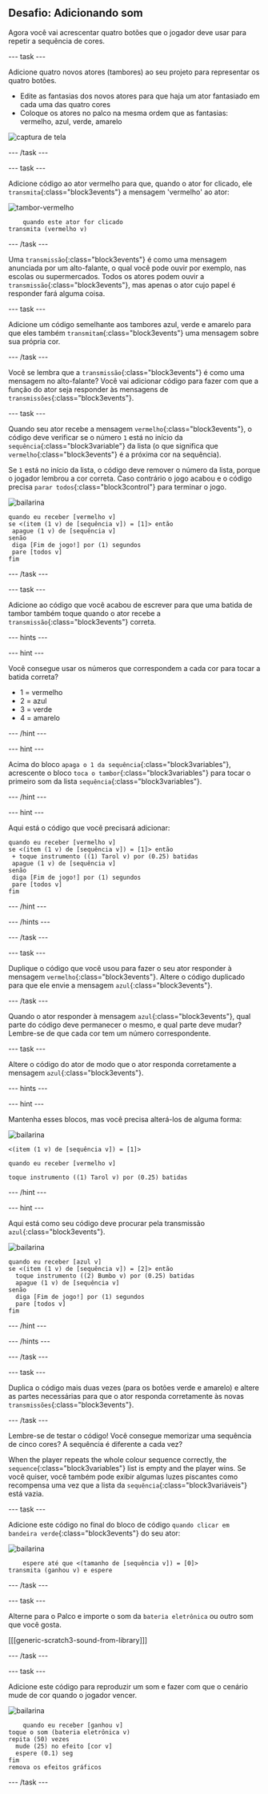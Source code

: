 ## Desafio: Adicionando som

Agora você vai acrescentar quatro botões que o jogador deve usar para repetir a sequência de cores.

\--- task \---

Adicione quatro novos atores (tambores) ao seu projeto para representar os quatro botões.

+ Edite as fantasias dos novos atores para que haja um ator fantasiado em cada uma das quatro cores
+ Coloque os atores no palco na mesma ordem que as fantasias: vermelho, azul, verde, amarelo

![captura de tela](images/colour-drums.png)

\--- /task \---

\--- task \---

Adicione código ao ator vermelho para que, quando o ator for clicado, ele `transmita`{:class="block3events"} a mensagem 'vermelho' ao ator:

![tambor-vermelho](images/red_drum.png)

```blocks3
    quando este ator for clicado
transmita (vermelho v)
```

\--- /task \---

Uma `transmissão`{:class="block3events"} é como uma mensagem anunciada por um alto-falante, o qual você pode ouvir por exemplo, nas escolas ou supermercados. Todos os atores podem ouvir a `transmissão`{:class="block3events"}, mas apenas o ator cujo papel é responder fará alguma coisa.

\--- task \---

Adicione um código semelhante aos tambores azul, verde e amarelo para que eles também `transmitam`{:class="block3events"} uma mensagem sobre sua própria cor.

\--- /task \---

Você se lembra que a `transmissão`{:class="block3events"} é como uma mensagem no alto-falante? Você vai adicionar código para fazer com que a função do ator seja responder às mensagens de `transmissões`{:class="block3events"}.

\--- task \---

Quando seu ator recebe a mensagem `vermelho`{:class="block3events"}, o código deve verificar se o número `1` está no início da `sequência`{:class="block3variable"} da lista (o que significa que `vermelho`{:class="block3events"} é a próxima cor na sequência).

Se `1` está no início da lista, o código deve remover o número da lista, porque o jogador lembrou a cor correta. Caso contrário o jogo acabou e o código precisa `parar todos`{:class="block3control"} para terminar o jogo.

![bailarina](images/ballerina.png)

```blocks3
quando eu receber [vermelho v]
se <(item (1 v) de [sequência v]) = [1]> então 
 apague (1 v) de [sequência v]
senão 
 diga [Fim de jogo!] por (1) segundos
 pare [todos v]
fim
```

\--- /task \---

\--- task \---

Adicione ao código que você acabou de escrever para que uma batida de tambor também toque quando o ator recebe a `transmissão`{:class="block3events"} correta.

\--- hints \---

\--- hint \---

Você consegue usar os números que correspondem a cada cor para tocar a batida correta?

+ 1 = vermelho
+ 2 = azul
+ 3 = verde
+ 4 = amarelo

\--- /hint \---

\--- hint \---

Acima do bloco `apaga o 1 da sequência`{:class="block3variables"}, acrescente o bloco `toca o tambor`{:class="block3variables"} para tocar o primeiro som da lista `sequência`{:class="block3variables"}.

\--- /hint \---

\--- hint \---

Aqui está o código que você precisará adicionar:

```blocks3
quando eu receber [vermelho v]
se <(item (1 v) de [sequência v]) = [1]> então 
 + toque instrumento ((1) Tarol v) por (0.25) batidas
 apague (1 v) de [sequência v]
senão 
 diga [Fim de jogo!] por (1) segundos
 pare [todos v]
fim
```

\--- /hint \---

\--- /hints \---

\--- /task \---

\--- task \---

Duplique o código que você usou para fazer o seu ator responder à mensagem `vermelho`{:class="block3events"}. Altere o código duplicado para que ele envie a mensagem `azul`{:class="block3events"}.

\--- /task \---

Quando o ator responder à mensagem `azul`{:class="block3events"}, qual parte do código deve permanecer o mesmo, e qual parte deve mudar? Lembre-se de que cada cor tem um número correspondente.

\--- task \---

Altere o código do ator de modo que o ator responda corretamente a mensagem `azul`{:class="block3events"}.

\--- hints \---

\--- hint \---

Mantenha esses blocos, mas você precisa alterá-los de alguma forma:

![bailarina](images/ballerina.png)

```blocks3
<(item (1 v) de [sequência v]) = [1]>

quando eu receber [vermelho v]

toque instrumento ((1) Tarol v) por (0.25) batidas
```

\--- /hint \---

\--- hint \---

Aqui está como seu código deve procurar pela transmissão `azul`{:class="block3events"}.

![bailarina](images/ballerina.png)

```blocks3
quando eu receber [azul v]
se <(item (1 v) de [sequência v]) = [2]> então 
  toque instrumento ((2) Bumbo v) por (0.25) batidas
  apague (1 v) de [sequência v]
senão 
  diga [Fim de jogo!] por (1) segundos
  pare [todos v]
fim
```

\--- /hint \---

\--- /hints \---

\--- /task \---

\--- task \---

Duplica o código mais duas vezes (para os botões verde e amarelo) e altere as partes necessárias para que o ator responda corretamente às novas `transmissões`{:class="block3events"}.

\--- /task \---

Lembre-se de testar o código! Você consegue memorizar uma sequência de cinco cores? A sequência é diferente a cada vez?

When the player repeats the whole colour sequence correctly, the `sequence`{:class="block3variables"} list is empty and the player wins. Se você quiser, você também pode exibir algumas luzes piscantes como recompensa uma vez que a lista da `sequência`{:class="block3variáveis"} está vazia.

\--- task \---

Adicione este código no final do bloco de código `quando clicar em bandeira verde`{:class="block3events"} do seu ator:

![bailarina](images/ballerina.png)

```blocks3
    espere até que <(tamanho de [sequência v]) = [0]>
transmita (ganhou v) e espere
```

\--- /task \---

\--- task \---

Alterne para o Palco e importe o som da `bateria eletrônica` ou outro som que você gosta.

[[[generic-scratch3-sound-from-library]]]

\--- /task \---

\--- task \---

Adicione este código para reproduzir um som e fazer com que o cenário mude de cor quando o jogador vencer.

![bailarina](images/stage.png)

```blocks3
    quando eu receber [ganhou v]
toque o som (bateria eletrônica v)
repita (50) vezes 
  mude (25) no efeito [cor v]
  espere (0.1) seg
fim
remova os efeitos gráficos
```

\--- /task \---